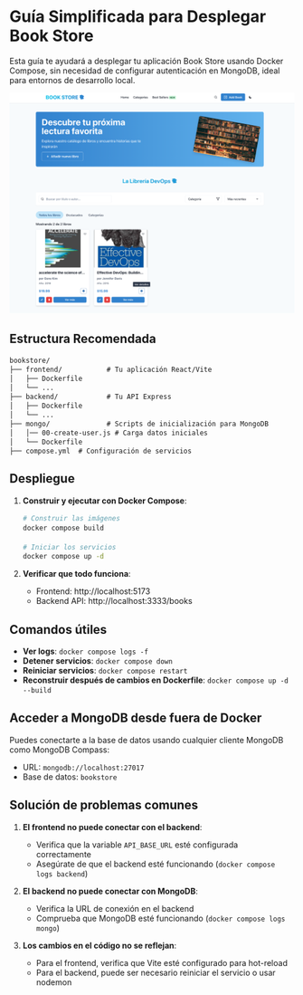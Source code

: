 # Guía Simplificada para Desplegar Book Store

Esta guía te ayudará a desplegar tu aplicación Book Store usando Docker Compose, sin necesidad de configurar autenticación en MongoDB, ideal para entornos de desarrollo local.

![](./docs/1.png)

## Estructura Recomendada

```
bookstore/
├── frontend/           # Tu aplicación React/Vite
│   ├── Dockerfile
│   └── ...
├── backend/            # Tu API Express
│   ├── Dockerfile
│   └── ...
├── mongo/              # Scripts de inicialización para MongoDB
│   │── 00-create-user.js # Carga datos iniciales
│   └── Dockerfile      
├── compose.yml  # Configuración de servicios

```


## Despliegue

1. **Construir y ejecutar con Docker Compose**:
   ```bash
   # Construir las imágenes
   docker compose build
   
   # Iniciar los servicios
   docker compose up -d
   ```

2. **Verificar que todo funciona**:
   - Frontend: http://localhost:5173
   - Backend API: http://localhost:3333/books

## Comandos útiles

- **Ver logs**: `docker compose logs -f`
- **Detener servicios**: `docker compose down`
- **Reiniciar servicios**: `docker compose restart`
- **Reconstruir después de cambios en Dockerfile**: `docker compose up -d --build`


## Acceder a MongoDB desde fuera de Docker

Puedes conectarte a la base de datos usando cualquier cliente MongoDB como MongoDB Compass:
- URL: `mongodb://localhost:27017`
- Base de datos: `bookstore`

## Solución de problemas comunes

1. **El frontend no puede conectar con el backend**:
   - Verifica que la variable `API_BASE_URL` esté configurada correctamente
   - Asegúrate de que el backend esté funcionando (`docker compose logs backend`)

2. **El backend no puede conectar con MongoDB**:
   - Verifica la URL de conexión en el backend
   - Comprueba que MongoDB esté funcionando (`docker compose logs mongo`)

3. **Los cambios en el código no se reflejan**:
   - Para el frontend, verifica que Vite esté configurado para hot-reload
   - Para el backend, puede ser necesario reiniciar el servicio o usar nodemon